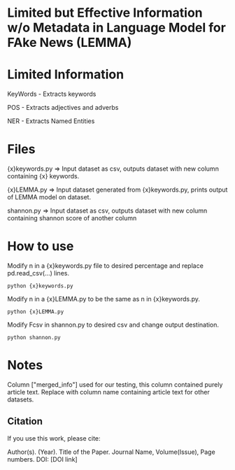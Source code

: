 # **L**imited but **E**ffective Information w/o **M**etadata in Language **M**odel for F**A**ke News (LEMMA)


# Limited Information 
KeyWords - Extracts keywords

POS     - Extracts adjectives and adverbs

NER     - Extracts Named Entities



# Files

{x}keywords.py => Input dataset as csv, outputs dataset with new column containing {x} keywords.

{x}LEMMA.py    => Input dataset generated from {x}keywords.py, prints output of LEMMA model on dataset.

shannon.py => Input dataset as csv, outputs dataset with new column containing shannon score of another column

# How to use

Modify n in a {x}keywords.py file to desired percentage and replace pd.read_csv(...) lines. 

```python {x}keywords.py```

Modify n in a {x}LEMMA.py to be the same as n in {x}keywords.py.

```python {x}LEMMA.py```

Modify Fcsv in shannon.py to desired csv and change output destination.

```python shannon.py```

# Notes
Column ["merged_info"] used for our testing, this column contained purely article text. Replace with column name containing article text for other datasets.

## Citation

If you use this work, please cite:

Author(s). (Year). Title of the Paper. Journal Name, Volume(Issue), Page numbers. DOI: [DOI link]
